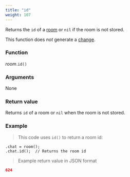 ```yaml
---
title: "id"
weight: 107
---
```


Returns the `id` of a [room](..) or `nil` if the room is not stored.

This function does *not* generate a [change](../../../overview/changes).

### Function

*room*.`id()`

### Arguments

None

### Return value

Returns `id` of a room or `nil` when the room is not stored.

### Example

> This code uses `id()` to return a room id:

```thingsdb,should_pass
.chat = room();
.chat.id();  // Returns the room id
```

> Example return value in JSON format

```json
624
```
